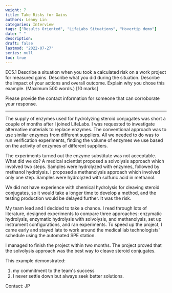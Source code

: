 ```yaml
---
weight: 7
title: Take Risks for Gains
authors: Lenny Lin
categories: Interview
tags: ["Results Oriented", "LifeLabs Situations", "Hovertip demo"]
date: " "
description: 
draft: false
lastmod: "2022-07-27"
series: null
toc: true
---
```



EC5.1 Describe a situation when you took a calculated risk on a work project for measured gains.  Describe what you did during the situation.  Describe the impact of your actions and overall outcome.  Explain why you chose this example.  (Maximum 500 words.) [10 marks] 

Please provide the contact information for someone that can corroborate your response.  
<!--more-->

---

The supply of enzymes used for hydrolyzing steroid conjugates was short a couple of months after I joined LifeLabs.  I was requested to investigate alternative materials to replace enzymes.  The conventional approach was to use similar enzymes from different suppliers.   All we needed to do was to run verification experiments, finding the volume of enzymes we use based on the activity of enzymes of different suppliers.  

The experiments turned out the enzyme substitute was not acceptable.  What did we do?  A medical scientist proposed a solvolysis approach which involved two steps.  Samples were hydrolyzed with enzymes, followed by methanol hydrolysis.  I proposed a methanolysis approach which involved only one step.  <a class = "hovertip" data-html="true" tooltip_text = "first line. &#10; second line.
third line">Samples were hydrolyzed with sulfuric acid in methanol</a>.  

We did not have experience with chemical hydrolysis for cleaving steroid conjugates, so it would take a longer time to develop a method, and the testing production would be delayed further.  It was the risk.

My team lead and I decided to take a chance.  I read through lots of literature, designed experiments to compare three approaches: enzymatic hydrolysis, enzymatic hydrolysis with solvolysis, and methanolysis, set up instrument configurations, and ran experiments.  To speed up the project, I came early and stayed late to work around the medical lab technologists' schedule using the automated SPE station.

I managed to finish the project within two months.  The project proved that the solvolysis approach was the best way to cleave steroid conjugates.

This example demonstrated:
1)	my commitment to the team's success
2)	I never settle down but always seek better solutions.

Contact: JP

